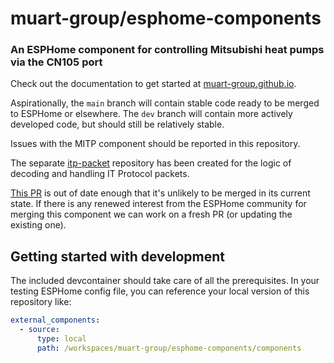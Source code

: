 # muart-group/esphome-components

### An ESPHome component for controlling Mitsubishi heat pumps via the CN105 port

Check out the documentation to get started at [muart-group.github.io](https://muart-group.github.io/).

Aspirationally, the `main` branch will contain stable code ready to be merged to ESPHome or elsewhere.  The `dev` branch will contain more actively developed code, but should still be relatively stable.

Issues with the MITP component should be reported in this repository.

The separate [itp-packet](https://github.com/muart-group/itp-packet) repository has been created for the logic of decoding and handling IT Protocol packets.

[This PR](https://github.com/esphome/esphome/pull/7289) is out of date enough that it's unlikely to be merged in its current state. If there is any renewed interest from the ESPHome community for merging this component we can work on a fresh PR (or updating the existing one).

## Getting started with development

The included devcontainer should take care of all the prerequisites.  In your testing ESPHome config file, you can reference your local version of this repository like:

```yaml
external_components:
  - source:
      type: local
      path: /workspaces/muart-group/esphome-components/components
```